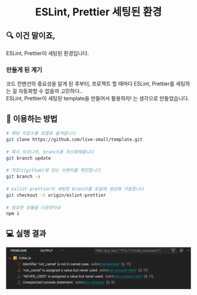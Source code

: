 <h1 align="middle">ESLint, Prettier 세팅된 환경</h1>



## 🔍 이건 말이죠,

ESLint, Prettier이 세팅된 환경입니다.

### 만들게 된 계기

코드 컨벤션의 중요성을 알게 된 후부터, 프로젝트 할 때마다 ESLint, Prettier를 세팅하는 걸 자동화할 수 없을까 고민하다..   
ESLint, Prettier이 세팅된 template을 만들어서 활용하자! 는 생각으로 만들었습니다.

## 📝 이용하는 방법

```bash
# 해당 저장소를 로컬로 옮겨옵니다
git clone https://github.com/live-small/template.git

# 혹시 모르니까, branch를 최신화해줍니다
git branch update

# 저장소(github)에 있는 브랜치를 확인합니다
git branch -a

# eslint-prettier이 세팅된 branch를 로컬에 생성해 이동합니다
git checkout -t origin/eslint-prettier

# 필요한 모듈을 다운받아요
npm i

```

## 💻 실행 결과

![잘_세팅됐다면_보일_메시지](https://github.com/live-small/template/blob/eslint-prettier/images/eslint-prettier.png)
